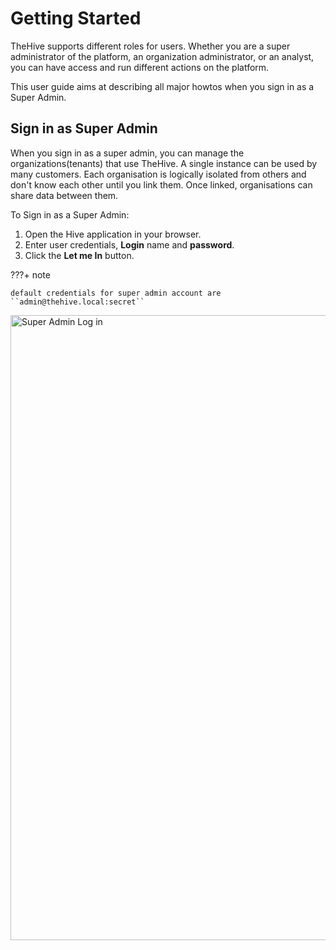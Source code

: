 # Getting Started

TheHive supports different roles for users. Whether you are a super administrator of the platform, an organization administrator, or an analyst, you can have access and run different actions on the platform.

This user guide aims at describing all major howtos when you sign in as a Super Admin.

## Sign in as Super Admin

When you sign in as a super admin, you can manage the organizations(tenants) that use TheHive. A single instance can be used by many customers. Each organisation is logically isolated from others and don't know each other until you link them. Once linked, organisations can share data between them.

To Sign in as a Super Admin:

1. Open the Hive application in your browser.
1. Enter user credentials, **Login** name and **password**.
1. Click the **Let me In** button.

???+ note

    default credentials for super admin account are ``admin@thehive.local:secret``

<img src="../images/login-screen.png" alt="Super Admin Log in" width="1000" height="1000"/>
